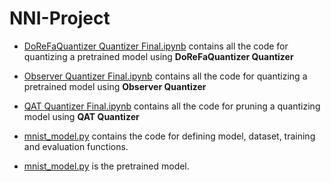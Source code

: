 # NNI-Project
- [DoReFaQuantizer Quantizer Final.ipynb](https://github.com/jakariamd/NNI-Project-2/blob/main/DoReFaQuantizer%20%20Quantizer%20Final.ipynb) contains all the code for quantizing a pretrained model using  **DoReFaQuantizer Quantizer**

- [Observer Quantizer Final.ipynb](https://github.com/jakariamd/NNI-Project-2/blob/main/Observer%20Quantizer%20Final.ipynb) contains all the code for quantizing a pretrained model using  **Observer Quantizer**

- [QAT Quantizer Final.ipynb](https://github.com/jakariamd/NNI-Project-2/blob/main/QAT%20Quantizer%20Final.ipynb) contains all the code for pruning a quantizing model using  **QAT Quantizer**

- [mnist_model.py](https://github.com/jakariamd/NNI-Project/blob/main/mnist_model.py) contains the code for defining model, dataset, training and evaluation functions. 
- [mnist_model.py](https://github.com/jakariamd/NNI-Project-2/blob/main/mnist_model.py) is the pretrained model.
